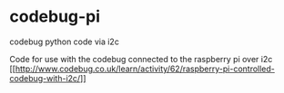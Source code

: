 # codebug-pi
codebug python code via i2c

Code for use with the codebug connected to the raspberry pi over i2c
[[http://www.codebug.co.uk/learn/activity/62/raspberry-pi-controlled-codebug-with-i2c/]]
